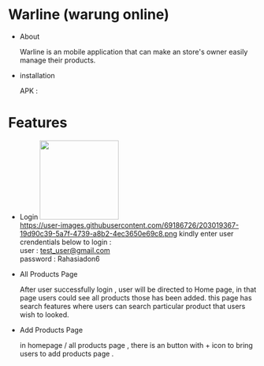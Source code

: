 # Warline (warung online)

- About

  Warline is an mobile application that can make an store's owner easily manage their products.
  
- installation 
  
  APK : 
  
# Features

- Login 
  <img width="160px" src="https://user-images.githubusercontent.com/69186726/203019367-19d90c39-5a7f-4739-a8b2-4ec3650e69c8.png"><br/> 
  https://user-images.githubusercontent.com/69186726/203019367-19d90c39-5a7f-4739-a8b2-4ec3650e69c8.png
  kindly enter  user crendentials below to login  : <br />
  user : test_user@gmail.com <br />
  password : Rahasiadon6
  
- All Products Page 
  
  
  After user successfully login , user will be directed to Home page, in that page users could see all products those has been added.
  this page has search features where users can search particular product that users wish to looked.
  
- Add Products Page

  in homepage / all products page , there is an button with + icon to bring users to add products page . 
